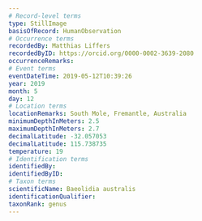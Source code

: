 ```yaml
---
# Record-level terms
type: StillImage
basisOfRecord: HumanObservation
# Occurrence terms
recordedBy: Matthias Liffers
recordedByID: https://orcid.org/0000-0002-3639-2080
occurrenceRemarks: 
# Event terms
eventDateTime: 2019-05-12T10:39:26
year: 2019
month: 5
day: 12
# Location terms
locationRemarks: South Mole, Fremantle, Australia
minimumDepthInMeters: 2.5
maximumDepthInMeters: 2.7
decimalLatitude: -32.057053
decimalLatitude: 115.738735
temperature: 19
# Identification terms
identifiedBy: 
identifiedByID: 
# Taxon terms
scientificName: Baeolidia australis
identificationQualifier: 
taxonRank: genus
---
```

